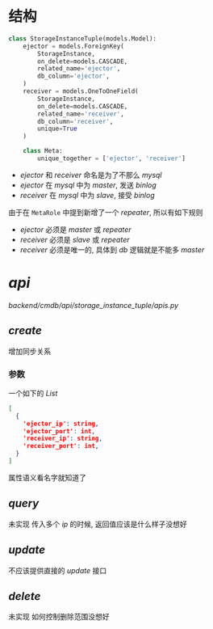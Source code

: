 # 结构
```python
class StorageInstanceTuple(models.Model):
    ejector = models.ForeignKey(
        StorageInstance,
        on_delete=models.CASCADE,
        related_name='ejector',
        db_column='ejector',
    )
    receiver = models.OneToOneField(
        StorageInstance,
        on_delete=models.CASCADE,
        related_name='receiver',
        db_column='receiver',
        unique=True
    )

    class Meta:
        unique_together = ['ejector', 'receiver']
```

* _ejector_ 和 _receiver_ 命名是为了不那么 _mysql_
* _ejector_ 在 _mysql_ 中为 _master_, 发送 _binlog_
* _receiver_ 在 _mysql_ 中为 _slave_, 接受 _binlog_

由于在 `MetaRole` 中提到新增了一个 _repeater_, 所以有如下规则

* _ejector_ 必须是 _master_ 或 _repeater_
* _receiver_ 必须是 _slave_ 或 _repeater_
* _receiver_ 必须是唯一的, 具体到 _db_ 逻辑就是不能多 _master_

# _api_
_backend/cmdb/api/storage_instance_tuple/apis.py_

## _create_
增加同步关系
### 参数
一个如下的 _List_
```json
[
  {
    'ejector_ip': string,
    'ejector_port': int,
    'receiver_ip': string,
    'receiver_port': int,
  }
]
```

属性语义看名字就知道了

## _query_
未实现
传入多个 _ip_ 的时候, 返回值应该是什么样子没想好

## _update_
不应该提供直接的 _update_ 接口

## _delete_
未实现
如何控制删除范围没想好